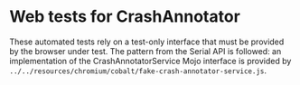 # Web tests for CrashAnnotator

These automated tests rely on a test-only interface that must be provided by the
browser under test. The pattern from the Serial API is followed: an
implementation of the CrashAnnotatorService Mojo interface is provided by
`../../resources/chromium/cobalt/fake-crash-annotator-service.js`.
